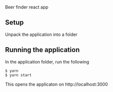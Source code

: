 Beer finder react app

## Setup

Unpack the application into a folder

## Running the application

In the application folder, run the following
```
$ yarn
$ yarn start
```

This opens the applicaton on http://localhost:3000
